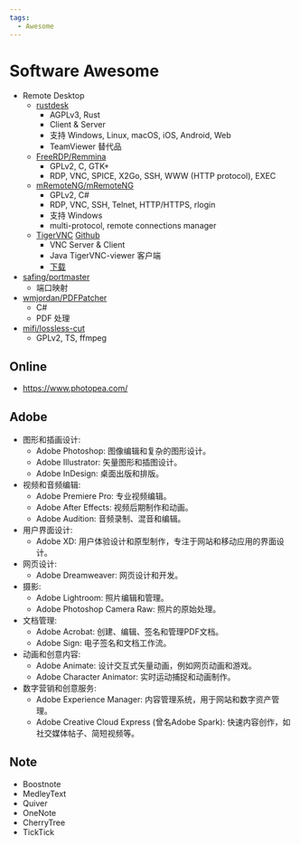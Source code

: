```yaml
---
tags:
  - Awesome
---
```


# Software Awesome

- Remote Desktop
  - [rustdesk](./rustdesk/README.md)
    - AGPLv3, Rust
    - Client & Server
    - 支持 Windows, Linux, macOS, iOS, Android, Web
    - TeamViewer 替代品
  - [FreeRDP/Remmina](https://github.com/FreeRDP/Remmina)
    - GPLv2, C, GTK+
    - RDP, VNC, SPICE, X2Go, SSH, WWW (HTTP protocol), EXEC
  - [mRemoteNG/mRemoteNG](https://github.com/mRemoteNG/mRemoteNG)
    - GPLv2, C#
    - RDP, VNC, SSH, Telnet, HTTP/HTTPS, rlogin
    - 支持 Windows
    - multi-protocol, remote connections manager
  - [TigerVNC](http://tigervnc.org/) [Github](https://github.com/TigerVNC/tigervnc)
    - VNC Server & Client
    - Java TigerVNC-viewer 客户端
    - [下载](https://bintray.com/tigervnc/stable/tigervnc)
- [safing/portmaster](https://github.com/safing/portmaster)
  - 端口映射
- [wmjordan/PDFPatcher](https://github.com/wmjordan/PDFPatcher)
  - C#
  - PDF 处理
- [mifi/lossless-cut](https://github.com/mifi/lossless-cut)
  - GPLv2, TS, ffmpeg

## Online

- https://www.photopea.com/

## Adobe

- 图形和插画设计:
  - Adobe Photoshop: 图像编辑和复杂的图形设计。
  - Adobe Illustrator: 矢量图形和插图设计。
  - Adobe InDesign: 桌面出版和排版。
- 视频和音频编辑:
  - Adobe Premiere Pro: 专业视频编辑。
  - Adobe After Effects: 视频后期制作和动画。
  - Adobe Audition: 音频录制、混音和编辑。
- 用户界面设计:
  - Adobe XD: 用户体验设计和原型制作，专注于网站和移动应用的界面设计。
- 网页设计:
  - Adobe Dreamweaver: 网页设计和开发。
- 摄影:
  - Adobe Lightroom: 照片编辑和管理。
  - Adobe Photoshop Camera Raw: 照片的原始处理。
- 文档管理:
  - Adobe Acrobat: 创建、编辑、签名和管理PDF文档。
  - Adobe Sign: 电子签名和文档工作流。
- 动画和创意内容:
  - Adobe Animate: 设计交互式矢量动画，例如网页动画和游戏。
  - Adobe Character Animator: 实时运动捕捉和动画制作。
- 数字营销和创意服务:
  - Adobe Experience Manager: 内容管理系统，用于网站和数字资产管理。
  - Adobe Creative Cloud Express (曾名Adobe Spark): 快速内容创作，如社交媒体帖子、简短视频等。

## Note

- Boostnote
- MedleyText
- Quiver
- OneNote
- CherryTree
- TickTick
